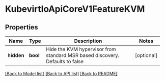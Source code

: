 # KubevirtIoApiCoreV1FeatureKVM

## Properties
Name | Type | Description | Notes
------------ | ------------- | ------------- | -------------
**hidden** | **bool** | Hide the KVM hypervisor from standard MSR based discovery. Defaults to false | [optional] 

[[Back to Model list]](../README.md#documentation-for-models) [[Back to API list]](../README.md#documentation-for-api-endpoints) [[Back to README]](../README.md)


